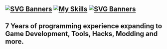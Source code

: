 [![SVG Banners](https://svg-banners.vercel.app/api?type=luminance&text1=💖%20ImAFrogOwO%20💖&width=1000&height=120)](https://github.com/Akshay090/svg-banners)
[![My Skills](https://skillicons.dev/icons?i=ts,cs,react,nodejs,js,lua,python,php,html,css,java,rust,c,discord&theme=dark)](https://skillicons.dev)
[![SVG Banners](https://svg-banners.vercel.app/api?type=luminance&text1=About%20Me&width=1000&height=100)](https://github.com/Akshay090/svg-banners)
------
## 7 Years of programming experience expanding to Game Development, Tools, Hacks, Modding and more.
